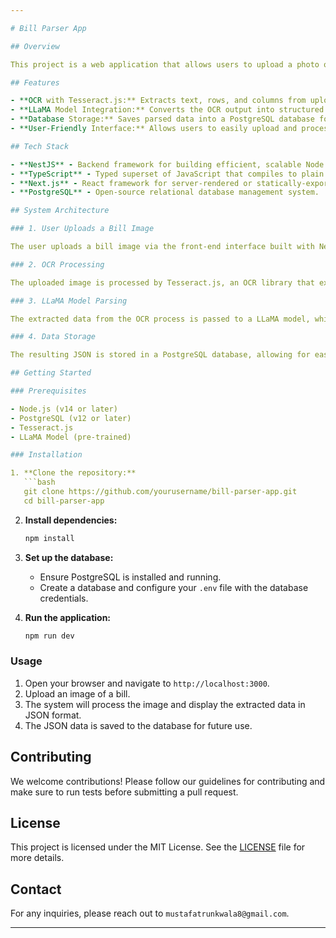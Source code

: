 ```yaml
---

# Bill Parser App

## Overview

This project is a web application that allows users to upload a photo of a bill, and automatically parses the information using OCR (Tesseract.js) and an LLaMA model. The extracted data is then structured into JSON format and stored in a PostgreSQL database.

## Features

- **OCR with Tesseract.js:** Extracts text, rows, and columns from uploaded bill images.
- **LLaMA Model Integration:** Converts the OCR output into structured JSON format.
- **Database Storage:** Saves parsed data into a PostgreSQL database for future reference.
- **User-Friendly Interface:** Allows users to easily upload and process bills through a web interface built with Next.js.

## Tech Stack

- **NestJS** - Backend framework for building efficient, scalable Node.js server-side applications.
- **TypeScript** - Typed superset of JavaScript that compiles to plain JavaScript.
- **Next.js** - React framework for server-rendered or statically-exported React apps.
- **PostgreSQL** - Open-source relational database management system.

## System Architecture

### 1. User Uploads a Bill Image

The user uploads a bill image via the front-end interface built with Next.js. The image is then sent to the backend server built with NestJS.

### 2. OCR Processing

The uploaded image is processed by Tesseract.js, an OCR library that extracts the text, rows, and columns from the bill.

### 3. LLaMA Model Parsing

The extracted data from the OCR process is passed to a LLaMA model, which converts the unstructured text into a structured JSON format.

### 4. Data Storage

The resulting JSON is stored in a PostgreSQL database, allowing for easy retrieval and analysis in the future.

## Getting Started

### Prerequisites

- Node.js (v14 or later)
- PostgreSQL (v12 or later)
- Tesseract.js
- LLaMA Model (pre-trained)

### Installation

1. **Clone the repository:**
   ```bash
   git clone https://github.com/yourusername/bill-parser-app.git
   cd bill-parser-app
   ```

2. **Install dependencies:**
   ```bash
   npm install
   ```

3. **Set up the database:**
   - Ensure PostgreSQL is installed and running.
   - Create a database and configure your `.env` file with the database credentials.

4. **Run the application:**
   ```bash
   npm run dev
   ```

### Usage

1. Open your browser and navigate to `http://localhost:3000`.
2. Upload an image of a bill.
3. The system will process the image and display the extracted data in JSON format.
4. The JSON data is saved to the database for future use.

## Contributing

We welcome contributions! Please follow our guidelines for contributing and make sure to run tests before submitting a pull request.

## License

This project is licensed under the MIT License. See the [LICENSE](LICENSE) file for more details.

## Contact

For any inquiries, please reach out to `mustafatrunkwala8@gmail.com`.

---
```

